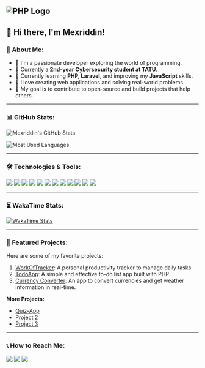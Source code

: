 ## ![PHP Logo](https://upload.wikimedia.org/wikipedia/commons/2/27/PHP-logo.svg)

## 🌟 Hi there, I'm Mexriddin!

### 🌟 About Me:
- 🌟 I'm a passionate developer exploring the world of programming.
- 🌟 Currently a **2nd-year Cybersecurity student at TATU**.
- 🌟 Currently learning **PHP, Laravel**, and improving my **JavaScript** skills.
- 🌟 I love creating web applications and solving real-world problems.
- 🌟 My goal is to contribute to open-source and build projects that help others.

---

### 📊 GitHub Stats:
![Mexriddin's GitHub Stats](https://github-readme-stats.vercel.app/api?username=MexriddinDev&show_icons=true&theme=dark)

![Most Used Languages](https://github-readme-stats.vercel.app/api/top-langs/?username=MexriddinDev&layout=compact&theme=dark)

---

### 🛠 Technologies & Tools:
<p align="left">
<img src="https://img.shields.io/badge/PHP-777BB4?style=for-the-badge&logo=php&logoColor=white">
<img src="https://img.shields.io/badge/Laravel-FF2D20?style=for-the-badge&logo=laravel&logoColor=white">
<img src="https://img.shields.io/badge/JavaScript-F7DF1E?style=for-the-badge&logo=javascript&logoColor=black">
<img src="https://img.shields.io/badge/HTML5-E34F26?style=for-the-badge&logo=html5&logoColor=white">
<img src="https://img.shields.io/badge/CSS3-1572B6?style=for-the-badge&logo=css3&logoColor=white">
<img src="https://img.shields.io/badge/TailwindCSS-38B2AC?style=for-the-badge&logo=tailwind-css&logoColor=white">
<img src="https://img.shields.io/badge/Docker-2496ED?style=for-the-badge&logo=docker&logoColor=white">
<img src="https://img.shields.io/badge/Linux-FCC624?style=for-the-badge&logo=linux&logoColor=black">
<img src="https://img.shields.io/badge/GitHub-181717?style=for-the-badge&logo=github&logoColor=white">
<img src="https://img.shields.io/badge/Composer-885630?style=for-the-badge&logo=composer&logoColor=white">
<img src="https://img.shields.io/badge/MySQL-4479A1?style=for-the-badge&logo=mysql&logoColor=white">
<img src="https://img.shields.io/badge/Nginx-269539?style=for-the-badge&logo=nginx&logoColor=white">
</p>


---


### ⏳ WakaTime Stats:
<p align="left">
  <a href="https://wakatime.com/@d362e131-89b3-42c3-b6bb-d37ff5d3c9cf">
    <img src="https://github-readme-stats.vercel.app/api/wakatime?username=d362e131-89b3-42c3-b6bb-d37ff5d3c9cf&theme=dark&layout=compact" alt="WakaTime Stats" />
  </a>
</p>


---

### 🌟 Featured Projects:
Here are some of my favorite projects:
1. [WorkOfTracker](https://github.com/MexriddinDev/WorkOfTracker): A personal productivity tracker to manage daily tasks.
2. [TodoApp](https://github.com/MexriddinDev/TodoApp): A simple and effective to-do list app built with PHP.
3. [Currency Converter](https://github.com/MexriddinDev/CurrencyConverter): An app to convert currencies and get weather information in real-time.

**More Projects:**
- [Quiz-App](http://mexridub.beget.tech/)
- [Project 2](https://github.com/MexriddinDev/Project2)
- [Project 3](https://github.com/MexriddinDev/Project3)

---

### 📞 How to Reach Me:
<p align="left">
<a href="https://github.com/MexriddinDev" target="_blank"><img src="https://img.shields.io/badge/GitHub-181717?style=for-the-badge&logo=github&logoColor=white"></a>
<a href="mexriddinnuriddinovv@gmail.com" target="_blank"><img src="https://img.shields.io/badge/Email-D14836?style=for-the-badge&logo=gmail&logoColor=white"></a>
<a href="https://t.me/Nuriddinov_Mexriddin" target="_blank"><img src="https://img.shields.io/badge/Telegram-26A5E4?style=for-the-badge&logo=telegram&logoColor=white"></a>
</p>

